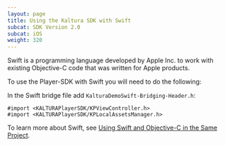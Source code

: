 ```yaml
---
layout: page
title: Using the Kaltura SDK with Swift
subcat: SDK Version 2.0
subcat: iOS
weight: 320
---
```


Swift is a programming language developed by Apple Inc. to work with existing Objective-C code that was written for Apple products.

To use the Player-SDK with Swift you will need to do the following:

In the Swift bridge file add `KalturaDemoSwift-Bridging-Header.h`:

```
#import <KALTURAPlayerSDK/KPViewController.h>
#import <KALTURAPlayerSDK/KPLocalAssetsManager.h>
```

To learn more about Swift, see [Using Swift and Objective-C in the Same Project](https://developer.apple.com/library/ios/documentation/Swift/Conceptual/BuildingCocoaApps/MixandMatch.html#//apple_ref/doc/uid/TP40014216-CH10-ID122).

